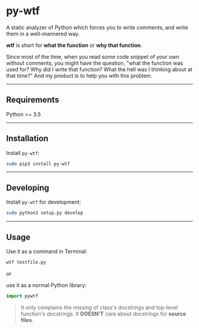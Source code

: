 # py-wtf
A static analyzer of Python which forces you to write comments, and write them in a well-mannered way.

**wtf** is short for **what the function** or **why that function**.  

Since most of the time, when you read some code snippet of your own without comments, you might have the question, "what the function was used for? Why did I write that function? What the hell was I thinking about at that time?" And my product is to help you with this problem.

---

## Requirements
Python >= 3.5

---

## Installation
Install `py-wtf`:

```bash
sudo pip3 install py-wtf
```

---

## Developing
Install `py-wtf` for development:

```bash
sudo python3 setup.py develop
```

---

## Usage
Use it as a command in Terminal:
```bash
wtf testfile.py
```
or  

use it as a normal Python library:
```python
import pywtf
```

> It only complains the missing of class's docstrings and top-level function's docstrings. It **DOESN'T** care about docstrings for **source files**.
